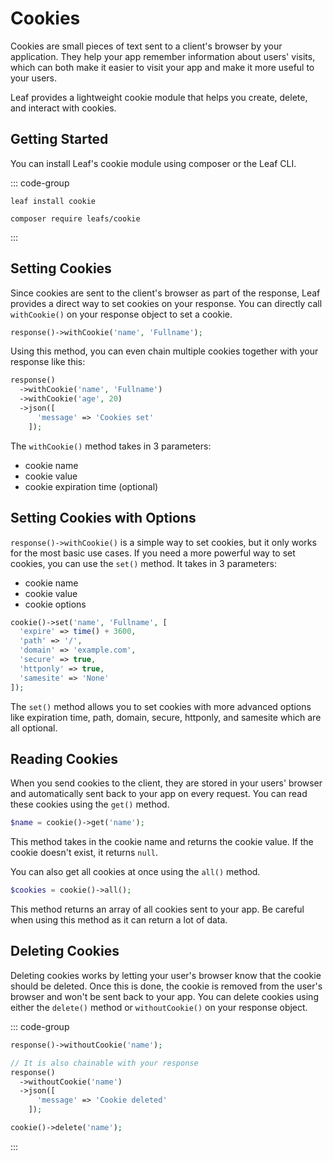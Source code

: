 # Cookies

Cookies are small pieces of text sent to a client's browser by your application. They help your app remember information about users' visits, which can both make it easier to visit your app and make it more useful to your users.

Leaf provides a lightweight cookie module that helps you create, delete, and interact with cookies.

## Getting Started

You can install Leaf's cookie module using composer or the Leaf CLI.

::: code-group

```bash:no-line-numbers [Leaf CLI]
leaf install cookie
```

```bash:no-line-numbers [Composer]
composer require leafs/cookie
```

:::

## Setting Cookies

Since cookies are sent to the client's browser as part of the response, Leaf provides a direct way to set cookies on your response. You can directly call `withCookie()` on your response object to set a cookie.

```php
response()->withCookie('name', 'Fullname');
```

Using this method, you can even chain multiple cookies together with your response like this:

```php
response()
  ->withCookie('name', 'Fullname')
  ->withCookie('age', 20)
  ->json([
      'message' => 'Cookies set'
    ]);
```

The `withCookie()` method takes in 3 parameters:

- cookie name
- cookie value
- cookie expiration time (optional)

## Setting Cookies with Options

`response()->withCookie()` is a simple way to set cookies, but it only works for the most basic use cases. If you need a more powerful way to set cookies, you can use the `set()` method. It takes in 3 parameters:

- cookie name
- cookie value
- cookie options

```php
cookie()->set('name', 'Fullname', [
  'expire' => time() + 3600,
  'path' => '/',
  'domain' => 'example.com',
  'secure' => true,
  'httponly' => true,
  'samesite' => 'None'
]);
```

The `set()` method allows you to set cookies with more advanced options like expiration time, path, domain, secure, httponly, and samesite which are all optional.

## Reading Cookies

When you send cookies to the client, they are stored in your users' browser and automatically sent back to your app on every request. You can read these cookies using the `get()` method.

```php
$name = cookie()->get('name');
```

This method takes in the cookie name and returns the cookie value. If the cookie doesn't exist, it returns `null`.

You can also get all cookies at once using the `all()` method.

```php
$cookies = cookie()->all();
```

This method returns an array of all cookies sent to your app. Be careful when using this method as it can return a lot of data.

## Deleting Cookies

Deleting cookies works by letting your user's browser know that the cookie should be deleted. Once this is done, the cookie is removed from the user's browser and won't be sent back to your app. You can delete cookies using either the `delete()` method or `withoutCookie()` on your response object.

::: code-group

```php [Response Object]
response()->withoutCookie('name');

// It is also chainable with your response
response()
  ->withoutCookie('name')
  ->json([
      'message' => 'Cookie deleted'
    ]);
```

```php [Cookie Object]
cookie()->delete('name');
```

:::
